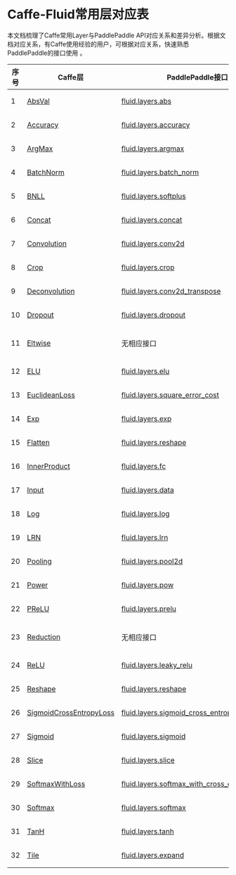 # Caffe-Fluid常用层对应表

本文档梳理了Caffe常用Layer与PaddlePaddle API对应关系和差异分析。根据文档对应关系，有Caffe使用经验的用户，可根据对应关系，快速熟悉PaddlePaddle的接口使用 。  


| 序号 | Caffe层                                                      | PaddlePaddle接口                                             | 备注                                                         |
| ---- | ------------------------------------------------------------ | ------------------------------------------------------------ | ------------------------------------------------------------ |
| 1    | [AbsVal](http://caffe.berkeleyvision.org/tutorial/layers/absval.html) | [fluid.layers.abs](http://paddlepaddle.org/documentation/docs/zh/1.4/api_cn/layers_cn.html#permalink-189-abs) | 功能一致                                                     |
| 2    | [Accuracy](http://caffe.berkeleyvision.org/tutorial/layers/accuracy.html) | [fluid.layers.accuracy](http://paddlepaddle.org/documentation/docs/zh/1.4/api_cn/layers_cn.html#permalink-269-accuracy) | [差异对比](https://github.com/PaddlePaddle/X2Paddle/blob/master/caffe2fluid/doc/Accuracy.md) |
| 3    | [ArgMax](http://caffe.berkeleyvision.org/tutorial/layers/argmax.html) | [fluid.layers.argmax](http://paddlepaddle.org/documentation/docs/zh/1.4/api_cn/layers_cn.html#permalink-214-argmax) | [差异对比](https://github.com/PaddlePaddle/X2Paddle/blob/master/caffe2fluid/doc/ArgMax.md) |
| 4    | [BatchNorm](http://caffe.berkeleyvision.org/tutorial/layers/batchnorm.html) | [fluid.layers.batch_norm](http://paddlepaddle.org/documentation/docs/zh/1.4/api_cn/layers_cn.html#permalink-36-batch_norm) | [差异对比](https://github.com/PaddlePaddle/X2Paddle/blob/master/caffe2fluid/doc/BatchNorm.md) |
| 5    | [BNLL](http://caffe.berkeleyvision.org/tutorial/layers/bnll.html) | [fluid.layers.softplus](http://paddlepaddle.org/documentation/docs/zh/1.4/api_cn/layers_cn.html#permalink-204-softplus) | 功能一致                                                     |
| 6    | [Concat](http://caffe.berkeleyvision.org/tutorial/layers/concat.html) | [fluid.layers.concat](http://paddlepaddle.org/documentation/docs/zh/1.4/api_cn/layers_cn.html#permalink-219-concat) | 功能一致                                                     |
| 7    | [Convolution](http://caffe.berkeleyvision.org/tutorial/layers/convolution.html) | [fluid.layers.conv2d](http://paddlepaddle.org/documentation/docs/zh/1.4/api_cn/layers_cn.html#permalink-45-conv2d) | [差异对比](https://github.com/PaddlePaddle/X2Paddle/blob/master/caffe2fluid/doc/Convolution.md) |
| 8    | [Crop](http://caffe.berkeleyvision.org/tutorial/layers/crop.html) | [fluid.layers.crop](http://paddlepaddle.org/documentation/docs/zh/1.4/api_cn/layers_cn.html#permalink-51-crop) | [差异对比](https://github.com/PaddlePaddle/X2Paddle/blob/master/caffe2fluid/doc/Crop.md) |
| 9    | [Deconvolution](http://caffe.berkeleyvision.org/tutorial/layers/deconvolution.html) | [fluid.layers.conv2d_transpose](http://paddlepaddle.org/documentation/docs/zh/1.4/api_cn/layers_cn.html#permalink-46-conv2d_transpose) | [差异对比](https://github.com/PaddlePaddle/X2Paddle/blob/master/caffe2fluid/doc/Deconvolution.md) |
| 10   | [Dropout](http://caffe.berkeleyvision.org/tutorial/layers/dropout.html) | [fluid.layers.dropout](http://paddlepaddle.org/documentation/docs/zh/1.4/api_cn/layers_cn.html#permalink-56-dropout) | [差异对比](https://github.com/PaddlePaddle/X2Paddle/blob/master/caffe2fluid/doc/Dropout.md) |
| 11   | [Eltwise](http://caffe.berkeleyvision.org/tutorial/layers/eltwise.html) | 无相应接口                                                   | [Paddle实现方法](https://github.com/PaddlePaddle/X2Paddle/blob/master/caffe2fluid/doc/Eltwise.md) |
| 12   | [ELU](http://caffe.berkeleyvision.org/tutorial/layers/elu.html) | [fluid.layers.elu](http://paddlepaddle.org/documentation/docs/zh/1.4/api_cn/layers_cn.html#permalink-68-elu) | 功能一致                                                     |
| 13   | [EuclideanLoss](http://caffe.berkeleyvision.org/tutorial/layers/euclideanloss.html) | [fluid.layers.square_error_cost](http://paddlepaddle.org/documentation/docs/zh/1.4/api_cn/layers_cn.html#permalink-173-square_error_cost) | [差异对比](https://github.com/PaddlePaddle/X2Paddle/blob/master/caffe2fluid/doc/EuclideanLoss.md) |
| 14   | [Exp](http://caffe.berkeleyvision.org/tutorial/layers/exp.html) | [fluid.layers.exp](http://paddlepaddle.org/documentation/docs/zh/1.4/api_cn/layers_cn.html#permalink-196-exp) | [差异对比](https://github.com/PaddlePaddle/X2Paddle/blob/master/caffe2fluid/doc/Exp.md) |
| 15   | [Flatten](http://caffe.berkeleyvision.org/tutorial/layers/flatten.html) | [fluid.layers.reshape](http://paddlepaddle.org/documentation/docs/zh/1.4/api_cn/layers_cn.html#permalink-134-reshape) | [差异对比](https://github.com/PaddlePaddle/X2Paddle/blob/master/caffe2fluid/doc/Flatten.md) |
| 16   | [InnerProduct](http://caffe.berkeleyvision.org/tutorial/layers/innerproduct.html) | [fluid.layers.fc](http://paddlepaddle.org/documentation/docs/zh/1.4/api_cn/layers_cn.html#permalink-71-fc) | [差异对比](https://github.com/PaddlePaddle/X2Paddle/blob/master/caffe2fluid/doc/InnerProduct.md) |
| 17   | [Input](http://caffe.berkeleyvision.org/tutorial/layers/input.html) | [fluid.layers.data](http://paddlepaddle.org/documentation/docs/zh/1.4/api_cn/layers_cn.html#permalink-20-data) | [差异对比](https://github.com/PaddlePaddle/X2Paddle/blob/master/caffe2fluid/doc/Input.md) |
| 18   | [Log](http://caffe.berkeleyvision.org/tutorial/layers/log.html) | [fluid.layers.log](http://paddlepaddle.org/documentation/docs/zh/1.4/api_cn/layers_cn.html#permalink-95-log) | [差异对比](https://github.com/PaddlePaddle/X2Paddle/blob/master/caffe2fluid/doc/Log.md) |
| 19   | [LRN](http://caffe.berkeleyvision.org/tutorial/layers/lrn.html) | [fluid.layers.lrn](http://paddlepaddle.org/documentation/docs/zh/1.4/api_cn/layers_cn.html#permalink-101-lrn) | [差异对比](https://github.com/PaddlePaddle/X2Paddle/blob/master/caffe2fluid/doc/LRN.md) |
| 20   | [Pooling](http://caffe.berkeleyvision.org/tutorial/layers/pooling.html) | [fluid.layers.pool2d](http://paddlepaddle.org/documentation/docs/zh/1.4/api_cn/layers_cn.html#permalink-119-pool2d) | [差异对比](https://github.com/PaddlePaddle/X2Paddle/blob/master/caffe2fluid/doc/Pooling.md) |
| 21   | [Power](http://caffe.berkeleyvision.org/tutorial/layers/power.html) | [fluid.layers.pow](http://paddlepaddle.org/documentation/docs/zh/1.4/api_cn/layers_cn.html#permalink-121-pow) | [差异对比](https://github.com/PaddlePaddle/X2Paddle/blob/master/caffe2fluid/doc/Power.md) |
| 22   | [PReLU](http://caffe.berkeleyvision.org/tutorial/layers/prelu.html) | [fluid.layers.prelu](http://paddlepaddle.org/documentation/docs/zh/1.4/api_cn/layers_cn.html#permalink-122-prelu) | 功能一致                                                     |
| 23   | [Reduction](http://caffe.berkeleyvision.org/tutorial/layers/reduction.html) | 无相应接口                                                   | [Paddle实现方法](https://github.com/PaddlePaddle/X2Paddle/blob/master/caffe2fluid/doc/Reduction.md) |
| 24   | [ReLU](http://caffe.berkeleyvision.org/tutorial/layers/relu.html) | [fluid.layers.leaky_relu](http://paddlepaddle.org/documentation/docs/zh/1.4/api_cn/layers_cn.html#permalink-132-relu) | 功能一致                                                     |
| 25   | [Reshape](http://caffe.berkeleyvision.org/tutorial/layers/reshape.html) | [fluid.layers.reshape](http://paddlepaddle.org/documentation/docs/zh/1.4/api_cn/layers_cn.html#permalink-134-reshape) | [差异对比](https://github.com/PaddlePaddle/X2Paddle/blob/master/caffe2fluid/doc/Reshape.md) |
| 26   | [SigmoidCrossEntropyLoss](http://caffe.berkeleyvision.org/tutorial/layers/sigmoidcrossentropyloss.html) | [fluid.layers.sigmoid_cross_entropy_with_logits](http://paddlepaddle.org/documentation/docs/zh/1.4/api_cn/layers_cn.html#permalink-163-sigmoid_cross_entropy_with_logits) | [差异对比](https://github.com/PaddlePaddle/X2Paddle/blob/master/caffe2fluid/doc/SigmoidCrossEntropyLoss.md) |
| 27   | [Sigmoid](http://caffe.berkeleyvision.org/tutorial/layers/sigmoid.html) | [fluid.layers.sigmoid](http://paddlepaddle.org/documentation/docs/zh/1.4/api_cn/layers_cn.html#permalink-202-sigmoid) | 功能一致                                                     |
| 28   | [Slice](http://caffe.berkeleyvision.org/tutorial/layers/slice.html) | [fluid.layers.slice](http://paddlepaddle.org/documentation/docs/zh/1.4/api_cn/layers_cn.html#permalink-165-slice) | [差异对比](https://github.com/PaddlePaddle/X2Paddle/blob/master/caffe2fluid/doc/Slice.md) |
| 29   | [SoftmaxWithLoss](http://caffe.berkeleyvision.org/tutorial/layers/softmaxwithloss.html) | [fluid.layers.softmax_with_cross_entropy](http://paddlepaddle.org/documentation/docs/zh/1.3/api_cn/layers_cn.html#permalink-164-softmax_with_cross_entropy) | [差异对比](https://github.com/PaddlePaddle/X2Paddle/blob/master/caffe2fluid/doc/SofmaxWithLoss.md) |
| 30   | [Softmax](http://caffe.berkeleyvision.org/tutorial/layers/softmax.html) | [fluid.layers.softmax](http://paddlepaddle.org/documentation/docs/zh/1.4/api_cn/layers_cn.html#permalink-169-softmax_with_cross_entropy) | [差异对比](https://github.com/PaddlePaddle/X2Paddle/blob/master/caffe2fluid/doc/Sofmax.md) |
| 31   | [TanH](http://caffe.berkeleyvision.org/tutorial/layers/tanh.html) | [fluid.layers.tanh](http://paddlepaddle.org/documentation/docs/zh/1.4/api_cn/layers_cn.html#permalink-209-tanh) | 功能一致                                                     |
| 32   | [Tile](http://caffe.berkeleyvision.org/tutorial/layers/tile.html) | [fluid.layers.expand](http://paddlepaddle.org/documentation/docs/zh/1.4/api_cn/layers_cn.html#permalink-70-expand) | [差异对比](https://github.com/PaddlePaddle/X2Paddle/blob/master/caffe2fluid/doc/Tile.md) |
